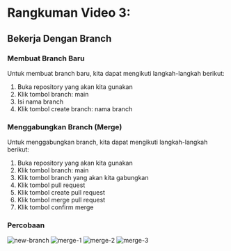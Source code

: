 # Rangkuman Video 3:
## Bekerja Dengan Branch
### Membuat Branch Baru
Untuk membuat branch baru, kita dapat mengikuti langkah-langkah berikut:
1. Buka repository yang akan kita gunakan
2. Klik tombol branch: main
3. Isi nama branch
4. Klik tombol create branch: nama branch

### Menggabungkan Branch (Merge)
Untuk menggabungkan branch, kita dapat mengikuti langkah-langkah berikut:
1. Buka repository yang akan kita gunakan
2. Klik tombol branch: main
3. Klik tombol branch yang akan kita gabungkan
4. Klik tombol pull request
5. Klik tombol create pull request
6. Klik tombol merge pull request
7. Klik tombol confirm merge

### Percobaan
![new-branch](https://user-images.githubusercontent.com/108047880/216767929-ccfb4941-690b-4d18-929d-9474787f8a74.jpeg)
![merge-1](https://user-images.githubusercontent.com/108047880/216767890-242d1159-f59c-4dea-b6e6-99154c28a30d.jpeg)
![merge-2](https://user-images.githubusercontent.com/108047880/216767893-ec9f59b8-d808-4d32-be4a-bbad87c474e5.jpeg)
![merge-3](https://user-images.githubusercontent.com/108047880/216767899-259368d9-edd1-46c9-9e56-bad1fa841e57.jpeg)


